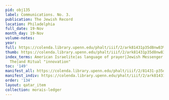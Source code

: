 ```yaml
---
pid: obj135
label: Communications. No. 3.
publication: The Jewish Record
location: Philadelphia
full_date: 19-Nov
month_day: 19-Nov
volume-notes:
year:
full: https://colenda.library.upenn.edu/phalt/iiif/2/ark81431p35d8nw83%2FSHA256E-s8746337--2317faf20e1bf686abb513b18cad25bfef1959385dea370b23268f95764d4a5b.jpeg/full/3500,/0/default.jpg
thumb: https://colenda.library.upenn.edu/phalt/iiif/2/ark81431p35d8nw83%2FSHA256E-s8746337--2317faf20e1bf686abb513b18cad25bfef1959385dea370b23268f95764d4a5b.jpeg/full/!200,200/0/default.jpg
index_terms: American Israelite|as language of prayer|Jewish Messenger|Jewish Record,
  The|and Ritual "innovation"
toc: '149'
manifest_all: https://colenda.library.upenn.edu/phalt/iiif/2/81431-p35d8nw83/manifest
manifest_indiv: https://colenda.library.upenn.edu/phalt/iiif/2/ark81431p35d8nw83%2FSHA256E-s8746337--2317faf20e1bf686abb513b18cad25bfef1959385dea370b23268f95764d4a5b.jpeg
order: '134'
layout: qatar_item
collection: morais-ledger
---
```

